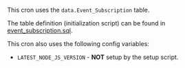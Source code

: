 This cron uses the `data.Event_Subscription` table.

The table definition (initialization script) can be found in [event_subscription.sql](../../commands/subscribe/event_subscription.sql).

This cron also uses the following config variables:

- `LATEST_NODE_JS_VERSION` - **NOT** setup by the setup script.
